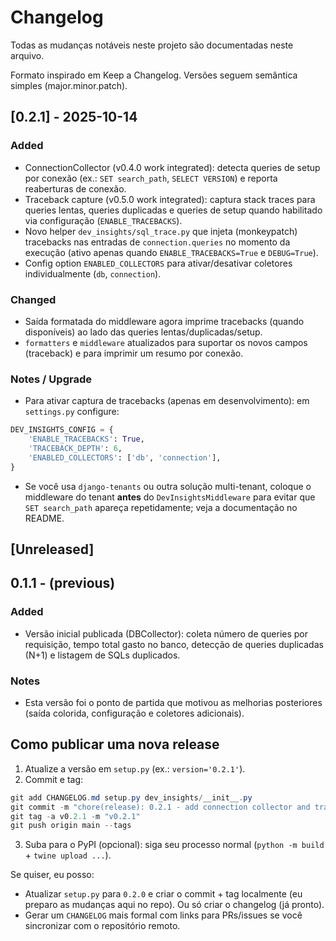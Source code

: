 # Changelog

Todas as mudanças notáveis neste projeto são documentadas neste arquivo.

Formato inspirado em Keep a Changelog. Versões seguem semântica simples (major.minor.patch).

## [0.2.1] - 2025-10-14

### Added
- ConnectionCollector (v0.4.0 work integrated): detecta queries de setup por conexão (ex.: `SET search_path`, `SELECT VERSION`) e reporta reaberturas de conexão.
- Traceback capture (v0.5.0 work integrated): captura stack traces para queries lentas, queries duplicadas e queries de setup quando habilitado via configuração (`ENABLE_TRACEBACKS`).
- Novo helper `dev_insights/sql_trace.py` que injeta (monkeypatch) tracebacks nas entradas de `connection.queries` no momento da execução (ativo apenas quando `ENABLE_TRACEBACKS=True` e `DEBUG=True`).
- Config option `ENABLED_COLLECTORS` para ativar/desativar coletores individualmente (`db`, `connection`).

### Changed
- Saída formatada do middleware agora imprime tracebacks (quando disponíveis) ao lado das queries lentas/duplicadas/setup.
- `formatters` e `middleware` atualizados para suportar os novos campos (traceback) e para imprimir um resumo por conexão.

### Notes / Upgrade
- Para ativar captura de tracebacks (apenas em desenvolvimento): em `settings.py` configure:

```python
DEV_INSIGHTS_CONFIG = {
    'ENABLE_TRACEBACKS': True,
    'TRACEBACK_DEPTH': 6,
    'ENABLED_COLLECTORS': ['db', 'connection'],
}
```

- Se você usa `django-tenants` ou outra solução multi-tenant, coloque o middleware do tenant **antes** do `DevInsightsMiddleware` para evitar que `SET search_path` apareça repetidamente; veja a documentação no README.

## [Unreleased]

## 0.1.1 - (previous)

### Added
- Versão inicial publicada (DBCollector): coleta número de queries por requisição, tempo total gasto no banco, detecção de queries duplicadas (N+1) e listagem de SQLs duplicados.

### Notes
- Esta versão foi o ponto de partida que motivou as melhorias posteriores (saída colorida, configuração e coletores adicionais).

## Como publicar uma nova release

1. Atualize a versão em `setup.py` (ex.: `version='0.2.1'`).
2. Commit e tag:

```powershell
git add CHANGELOG.md setup.py dev_insights/__init__.py
git commit -m "chore(release): 0.2.1 - add connection collector and tracebacks"
git tag -a v0.2.1 -m "v0.2.1"
git push origin main --tags
```

3. Suba para o PyPI (opcional): siga seu processo normal (`python -m build` + `twine upload ...`).

Se quiser, eu posso:
- Atualizar `setup.py` para `0.2.0` e criar o commit + tag localmente (eu preparo as mudanças aqui no repo). Ou só criar o changelog (já pronto).
- Gerar um `CHANGELOG` mais formal com links para PRs/issues se você sincronizar com o repositório remoto.
